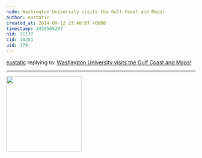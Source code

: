 ```yaml
---
node: Washington University visits the Gulf Coast and Maps! 
author: eustatic
created_at: 2014-09-12 23:40:07 +0000
timestamp: 1410565207
nid: 11137
cid: 10281
uid: 379
---
```




[eustatic](../profile/eustatic) replying to: [Washington University visits the Gulf Coast and Maps! ](../notes/stevie/09-12-2014/washington-university-visits-the-gulf-coast-and-maps)

----
<img src="https://publiclab.org/sites/default/files/TheBarnstar-photo1.png" width="200">